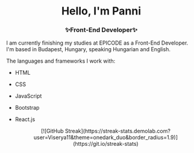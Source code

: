 <h1 align="center">Hello, I'm Panni</h1>
<h3 align="center">✨Front-End Developer✨</h3>

 I am currently finishing my studies at EPICODE as a Front-End Developer. I'm based in Budapest, Hungary, speaking Hungarian and English.
  
 The languages and frameworks I work with:
  
  - HTML
  - CSS
  - JavaScript
  - Bootstrap
  - React.js
  
  
    <p align="center">  [![GitHub Streak](https://streak-stats.demolab.com?user=Viserya11&theme=onedark_duo&border_radius=1.9)](https://git.io/streak-stats)  </p>


